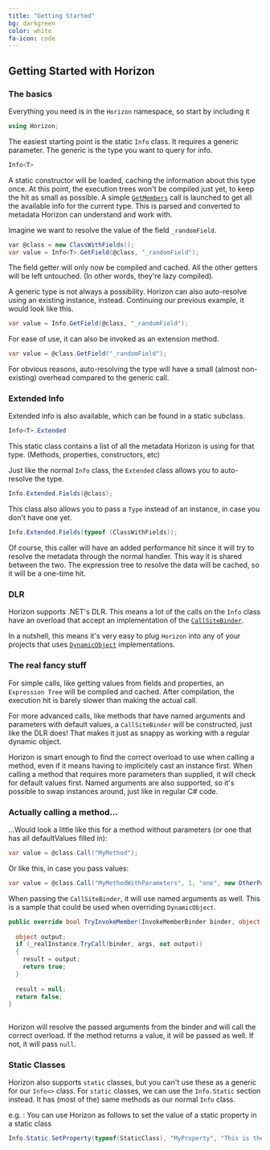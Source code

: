 ```yaml
---
title: "Getting Started"
bg: darkgreen
color: white
fa-icon: code
---
```


## Getting Started with Horizon

### The basics

Everything you need is in the `Horizon` namespace, so start by including it

```csharp
using Horizon;
```

The easiest starting point is the static `Info` class. It requires a generic parameter. The generic is the type you want to query for info.

```csharp
Info<T>
```

A static constructor will be loaded, caching the information about this type once. At this point, the execution trees won't be compiled just yet, to keep the hit as small as possible. A simple [`GetMembers`](https://msdn.microsoft.com/en-us/library/k2w5ey1e.aspx) call is launched to get all the available info for the current type. This is parsed and converted to metadata Horizon can understand and work with.

Imagine we want to resolve the value of the field `_randomField`.

```csharp
var @class = new ClassWithFields();
var value = Info<T>.GetField(@class, "_randomField");
```

The field getter will only now be compiled and cached. All the other getters will be left untouched. (In other words, they're lazy compiled).

A generic type is not always a possibility. Horizon can also auto-resolve using an existing instance, instead. Continuing our previous example, it would look like this.

```csharp
var value = Info.GetField(@class, "_randomField");
```

For ease of use, it can also be invoked as an extension method.

```csharp
var value = @class.GetField("_randomField");
```

For obvious reasons, auto-resolving the type will have a small (almost non-existing) overhead compared to the generic call.

### Extended Info

Extended info is also available, which can be found in a static subclass.

```csharp
Info<T>.Extended
```

This static class contains a list of all the metadata Horizon is using for that type. (Methods, properties, constructors, etc)

Just like the normal `Info` class, the `Extended` class allows you to auto-resolve the type.

```csharp
Info.Extended.Fields(@class);
```

This class also allows you to pass a `Type` instead of an instance, in case you don't have one yet.

```csharp
Info.Extended.Fields(typeof (ClassWithFields));
```

Of course, this caller will have an added performance hit since it will try to resolve the metadata through the normal handler. This way it is shared between the two. The expression tree to resolve the data will be cached, so it will be a one-time hit.

### DLR

Horizon supports .NET's DLR. This means a lot of the calls on the `Info` class have an overload that accept an implementation of the [`CallSiteBinder`](https://msdn.microsoft.com/en-us/library/system.runtime.compilerservices.callsitebinder.aspx).

In a nutshell, this means it's very easy to plug `Horizon` into any of your projects that uses [`DynamicObject`](https://msdn.microsoft.com/en-us/library/system.dynamic.dynamicobject.aspx) implementations.


### The real fancy stuff

For simple calls, like getting values from fields and properties, an `Expression Tree` will be compiled and cached. After compilation, the execution hit is barely slower than making the actual call.

For more advanced calls, like methods that have named arguments and parameters with default values, a `CallSiteBinder` will be constructed, just like the DLR does! That makes it just as snappy as working with a regular dynamic object.

Horizon is smart enough to find the correct overload to use when calling a method, even if it means having to implicitely cast an instance first. When calling a method that requires more parameters than supplied, it will check for default values first. Named arguments are also supported, so it's possible to swap instances around, just like in regular C# code.

### Actually calling a method...

...Would look a little like this for a method without parameters (or one that has all defaultValues filled in):

```csharp
var value = @class.Call("MyMethod");
```

Or like this, in case you pass values:

```csharp
var value = @class.Call("MyMethodWithParameters", 1, "one", new OtherParameterClass());
```

When passing the `CallSiteBinder`, it will use named arguments as well. This is a sample that could be used when overriding `DynamicObject`.		

```csharp
public override bool TryInvokeMember(InvokeMemberBinder binder, object[] args, out object result)		
		
  object output;		
  if (_realInstance.TryCall(binder, args, out output))		
  {		
    result = output;		
    return true;		
  }		
		
  result = null;		
  return false;		
}		
		
```		
		
Horizon will resolve the passed arguments from the binder and will call the correct overload. If the method returns a value, it will be passed as well. If not, it will pass `null`.

### Static Classes

Horizon also supports `static` classes, but you can't use these as a generic for our `Info<>` class. 
For `static` classes, we can use the `Info.Static` section instead. It has (most of the) same methods as our normal `Info` class.

e.g. : You can use Horizon as follows to set the value of a static property in a static class

```csharp
Info.Static.SetProperty(typeof(StaticClass), "MyProperty", "This is the new value");
```
